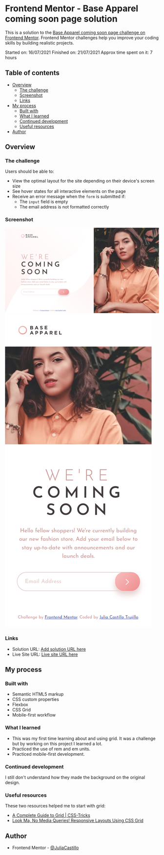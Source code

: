 # Frontend Mentor - Base Apparel coming soon page solution

This is a solution to the [Base Apparel coming soon page challenge on Frontend Mentor](https://www.frontendmentor.io/challenges/base-apparel-coming-soon-page-5d46b47f8db8a7063f9331a0). Frontend Mentor challenges help you improve your coding skills by building realistic projects. 

Started on: 16/07/2021
Finished on: 21/07/2021
Approx time spent on it: 7 hours

## Table of contents

- [Overview](#overview)
  - [The challenge](#the-challenge)
  - [Screenshot](#screenshot)
  - [Links](#links)
- [My process](#my-process)
  - [Built with](#built-with)
  - [What I learned](#what-i-learned)
  - [Continued development](#continued-development)
  - [Useful resources](#useful-resources)
- [Author](#author)


## Overview

### The challenge

Users should be able to:

- View the optimal layout for the site depending on their device's screen size
- See hover states for all interactive elements on the page
- Receive an error message when the `form` is submitted if:
  - The `input` field is empty
  - The email address is not formatted correctly

### Screenshot

![Desktop solution](design/FM-base-apparel-coming-soon-screenshot-desktop.png)
![Mobile solution](design/FM-base-apparel-coming-soon-screenshot-mobile.png)


### Links

- Solution URL: [Add solution URL here](https://your-solution-url.com)
- Live Site URL: [Live site URL here](https://juliacastillo.github.io/FM-base-apparel-coming-soon/)

## My process

### Built with

- Semantic HTML5 markup
- CSS custom properties
- Flexbox
- CSS Grid
- Mobile-first workflow


### What I learned

 - This was my first time learning about and using grid. It was a challenge but by working on this project I learned a lot.
 - Practiced the use of rem and em units.
 - Practiced mobile-first development.



### Continued development

I still don't understand how they made the background on the original design.


### Useful resources

These two resources helped me to start with grid:

- [A Complete Guide to Grid | CSS-Tricks](https://css-tricks.com/snippets/css/complete-guide-grid/)
- [Look Ma, No Media Queries! Responsive Layouts Using CSS Grid](https://css-tricks.com/look-ma-no-media-queries-responsive-layouts-using-css-grid/)


## Author

- Frontend Mentor - [@JuliaCastillo](https://www.frontendmentor.io/profile/yourusername)

